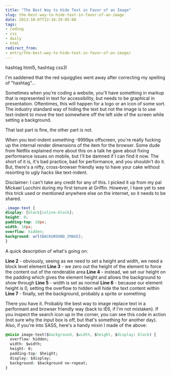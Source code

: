 ```yaml
---
title: "The Best Way to Hide Text in Favor of an Image"
slug: the-best-way-to-hide-text-in-favor-of-an-image
date: 2013-10-07T22:34:29-05:00
tags:
- coding
- css
- daily
- html
redirect_from:
- entry/the-best-way-to-hide-text-in-favor-of-an-image/
---
```

hashtag html5, hashtag css3!

I'm saddened that the red squigglies went away after correcting my spelling of "hashtag"...

Sometimes when you're coding a website, you'll have something in markup that is represented in text for accessibility, but needs to be graphical in presentation. Oftentimes, this will happen for a logo or an icon of some sort. The industry standard way of hiding the text but not the image is to use text-indent to move the text somewhere off the left side of the screen while setting a background.

That last part is fine, the other part is not.

When you text-indent something -9999px offscreen, you're really fucking up the internal render dimensions of the item for the browser. Some dude from Netflix explained more about this on a talk he gave about fixing performance issues on mobile, but I'll be damned if I can find it now. The short of it is, it's bad practice, bad for performance, and you shouldn't do it. But, there's a nifty, cross-browser friendly way to have your cake without resorting to ugly hacks like text-indent.

Disclaimer: I can't take any credit for any of this. I picked it up from my pal Mickael Lucchini during my first tenure at Griffin. However, I have yet to see this trick used or mentioned anywhere else on the internet, so it needs to be shared.

```css
.image-text {
display: [block|inline-block];
height: 0;
padding-top: 10px;
width: 10px;
overflow: hidden;
background: url(BACKGROUND_IMAGE);
}
```

A quick description of what's going on:

**Line 2** - obviously, seeing as we need to set a height and width, we need a block level element
**Line 3** - we zero out the height of the element to force the content out of the renderable area
**Line 4** - instead, we set our height on the padding which gives the element height and allows the background to show through
**Line 5** - width is set as normal
**Line 6** - because our element height is 0, setting the overflow to hidden will hide the text content within
**Line 7** - finally, set the background, probably a sprite or something

There you have it. Probably the best way to image replace text in a performant and browser friendly way (back to IE6, if I'm not mistaken). If you inspect the search icon up in the corner, you can see this code in action (not sure why the input box is off, but that's something for another day). Also, if you're into SASS, here's a handy mixin I made of the above:

```css
@mixin image-text($background, $width, $height, $display: block) {
  overflow: hidden;
  width: $width;
  height: 0;
  padding-top: $height;
  display: $display;
  background: $background no-repeat;
}
```

